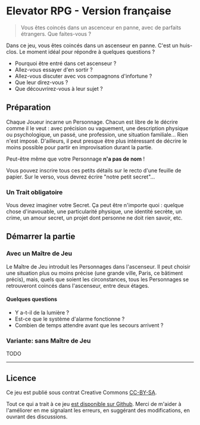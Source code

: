# Elevator RPG - Version française

> Vous êtes coincés dans un ascenceur en panne, avec de parfaits étrangers. Que faites-vous ?

Dans ce jeu, vous êtes coincés dans un ascenseur en panne. C'est un huis-clos.
Le moment idéal pour répondre à quelques questions ?

* Pourquoi être entré dans cet ascenseur ?
* Allez-vous essayer d'en sortir ?
* Allez-vous discuter avec vos compagnons d'infortune ?
* Que leur direz-vous ?
* Que découvrirez-vous à leur sujet ?

## Préparation

Chaque Joueur incarne un Personnage. Chacun est libre de le décrire comme il le
veut : avec précision ou vaguement, une description physique ou psychologique,
un passé, une profession, une situation familiale... Rien n'est imposé.
D'ailleurs, il peut presque être plus intéressant de décrire le moins possible
pour partir en improvisation durant la partie.

Peut-être même que votre Personnage **n'a pas de nom** !

Vous pouvez inscrire tous ces petits détails sur le recto d'une  feuille de
papier. Sur le verso, vous devrez écrire "notre petit secret"...

### Un Trait obligatoire

Vous devez imaginer votre Secret. Ça peut être n'importe quoi : quelque chose
d'inavouable, une particularité physique, une identité secrète, un crime, un
amour secret, un projet dont personne ne doit rien savoir, etc.

## Démarrer la partie

### Avec un Maître de Jeu

Le Maître de Jeu introduit les Personnages dans l'ascenseur. Il peut choisir une
situation plus ou moins précise (une grande ville, Paris, ce bâtiment précis),
mais, quels que soient les circonstances, tous les Personnages se retrouveront
coincés dans l'ascenseur, entre deux étages.

#### Quelques questions

* Y a-t-il de la lumière ?
* Est-ce que le système d'alarme fonctionne ?
* Combien de temps attendre avant que les secours arrivent ?

### Variante: sans Maître de Jeu

TODO

----

## Licence

Ce jeu est publié sous contrat Creative Commons [CC-BY-SA][CC-BY-SA License].

Tout ce qui a trait à ce jeu [est disponible sur Github][Elevator RPG Github].
Merci de m'aider à l'améliorer en me signalant les erreurs, en suggérant des
modifications, en ouvrant des discussions.

[CC-BY-SA License]: http://creativecommons.org/licenses/by-sa/3.0/fr/
[Elevator RPG Github]: https://github.com/brunobord/elevator-rpg/
